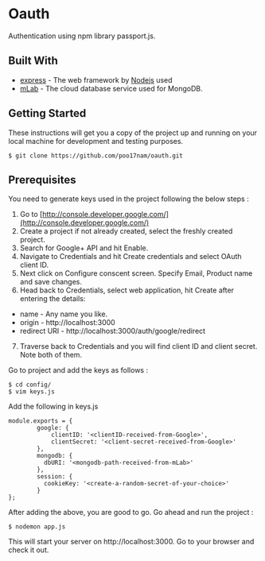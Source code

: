 # Oauth
Authentication using npm library passport.js.

## Built With

* [express](https://www.npmjs.com/package/express) - The web framework by [Nodejs](https://nodejs.org/en/) used
* [mLab](https://mlab.com/) - The cloud database service used for MongoDB.

## Getting Started
These instructions will get you a copy of the project up and running on your local machine for development and testing purposes.

```
$ git clone https://github.com/poo17nam/oauth.git
```

## Prerequisites
You need to generate keys used in the project following the below steps :
1. Go to [http://console.developer.google.com/](http://console.developer.google.com/)
2. Create a project if not already created, select the freshly created project.
3. Search for Google+ API and hit Enable.
4. Navigate to Credentials and hit Create credentials and select OAuth client ID.
5. Next click on  Configure conscent screen.
   Specify Email, Product name and save changes.
6. Head back to Credentials, select web application, hit Create after entering the details:

  * name - Any name you like.
  * origin - http://localhost:3000
  * redirect URI  - http://localhost:3000/auth/google/redirect

7. Traverse back to Credentials and you will find client ID and client secret. Note both of them.

Go to project and add the keys as follows :

```
$ cd config/
$ vim keys.js
```

Add the following in keys.js
```
module.exports = {
        google: {
            clientID: '<clientID-received-from-Google>',
            clientSecret: '<client-secret-received-from-Google>'
        },
        mongodb: {
          dbURI: '<mongodb-path-received-from-mLab>'
        },
        session: {
          cookieKey: '<create-a-random-secret-of-your-choice>'
        }
};
```

After adding the above, you are good to go. Go ahead and run the project :

```
$ nodemon app.js
```

This will start your server on http://localhost:3000. Go to your browser and check it out.
